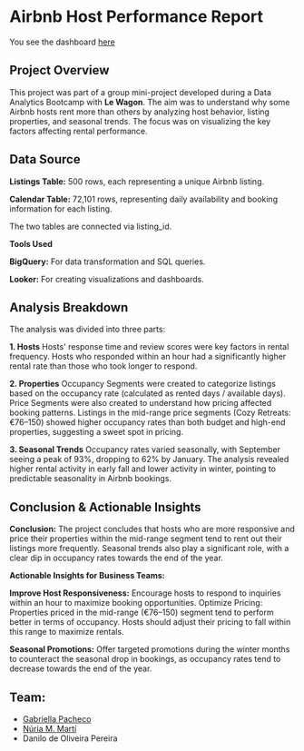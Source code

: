 # Airbnb Host Performance Report

You see the dashboard [here](air_bnb_analysis/blob/main/Airbnb_I_Host_Performance_Report.pdf)

## Project Overview
This project was part of a group mini-project developed during a Data Analytics Bootcamp with **Le Wagon**. The aim was to understand why some Airbnb hosts rent more than others by analyzing host behavior, listing properties, and seasonal trends. The focus was on visualizing the key factors affecting rental performance.

## Data Source
**Listings Table:** 500 rows, each representing a unique Airbnb listing.

**Calendar Table:** 72,101 rows, representing daily availability and booking information for each listing.

The two tables are connected via listing_id.

**Tools Used**

**BigQuery:** For data transformation and SQL queries. 

**Looker:** For creating visualizations and dashboards.

## Analysis Breakdown
The analysis was divided into three parts:

**1. Hosts**
Hosts' response time and review scores were key factors in rental frequency.
Hosts who responded within an hour had a significantly higher rental rate than those who took longer to respond.

**2. Properties**
Occupancy Segments were created to categorize listings based on the occupancy rate (calculated as rented days / available days).
Price Segments were also created to understand how pricing affected booking patterns.
Listings in the mid-range price segments (Cozy Retreats: €76–150) showed higher occupancy rates than both budget and high-end properties, suggesting a sweet spot in pricing.

**3. Seasonal Trends**
Occupancy rates varied seasonally, with September seeing a peak of 93%, dropping to 62% by January. The analysis revealed higher rental activity in early fall and lower activity in winter, pointing to predictable seasonality in Airbnb bookings.

## Conclusion & Actionable Insights

**Conclusion:**
The project concludes that hosts who are more responsive and price their properties within the mid-range segment tend to rent out their listings more frequently. Seasonal trends also play a significant role, with a clear dip in occupancy rates towards the end of the year.

**Actionable Insights for Business Teams:**

**Improve Host Responsiveness:** Encourage hosts to respond to inquiries within an hour to maximize booking opportunities.
Optimize Pricing: Properties priced in the mid-range (€76–150) segment tend to perform better in terms of occupancy. Hosts should adjust their pricing to fall within this range to maximize rentals.

**Seasonal Promotions:** Offer targeted promotions during the winter months to counteract the seasonal drop in bookings, as occupancy rates tend to decrease towards the end of the year.

## Team: 
- [Gabriella Pacheco](https://github.com/gabriellapacheco)
- [Núria M. Martí](https://github.com/nuriamarti)
- Danilo de Oliveira Pereira
